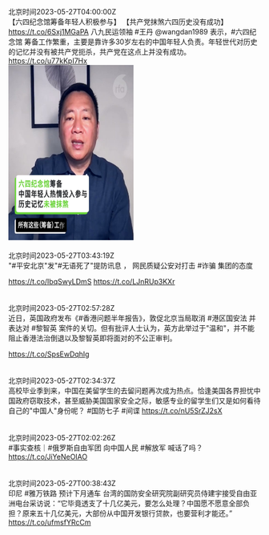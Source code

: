 北京时间2023-05-27T04:00:00Z<br>【六四纪念馆筹备年轻人积极参与】
【共产党抹煞六四历史没有成功】
https://t.co/6Sxj1MGaPA
八九民运领袖 #王丹 @wangdan1989 表示，#六四纪念馆 筹备工作繁重，主要是靠许多30岁左右的中国年轻人负责。年轻世代对历史的记忆并没有被共产党扼杀，共产党在这点上并没有成功。 https://t.co/u77kKpI7Hx<br><img src='/temp/video/2023/u-Month-5/ax-Day-27/RFA_Chinese/1662186845235494929_0.jpg' width='250' height='350'><br><br>北京时间2023-05-27T03:43:19Z<br>"#平安北京"发"#无语死了"提防讯息 ， 网民质疑公安对打击 #诈骗 集团的态度

https://t.co/IbqSwyLDmS https://t.co/LJnRUp3KXr<br><br><br>北京时间2023-05-27T02:57:28Z<br>近日，英国政府发布《#香港问题半年报告》，敦促北京当局取消 #港区国安法 并表达对 #黎智英 案件的关切。但有批评人士认为，英方此举过于"温和"，并不能阻止香港法治倒退以及黎智英即将面对的不公正审判。

https://t.co/SpsEwDqhIg<br><br><br>北京时间2023-05-27T02:34:37Z<br>高校毕业季到来，中国在美留学生的去留问题再次成为热点。恰逢美国各界担忧中国政府窃取技术，甚至威胁美国国家安全之际，敏感专业的留学生们又是如何看待自己的"中国人"身份呢？
#国防七子 #间谍
https://t.co/nU5SrZJ2sX<br><br><br>北京时间2023-05-27T02:02:26Z<br>#事实查核｜#俄罗斯自由军团 向中国人民 #解放军 喊话了吗？ https://t.co/JiYeNeOIAO<br><br><br>北京时间2023-05-27T00:38:43Z<br>印尼 #雅万铁路 预计下月通车
台湾的国防安全研究院副研究员侍建宇接受自由亚洲电台采访说：“它毕竟透支了十几亿美元，要怎么处理？中国愿不愿意全部负担？原来五十几亿美元，大部份从中国开发银行贷款，也要营利才能还。” https://t.co/ufmsfYRcCm<br><br><br>